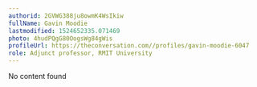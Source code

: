```yaml
---
authorid: 2GVWG388ju8owmK4WsIkiw
fullName: Gavin Moodie
lastmodified: 1524652335.071469
photo: 4hudPQgG80OogsWg84gWis
profileUrl: https://theconversation.com//profiles/gavin-moodie-6047
role: Adjunct professor, RMIT University
---
```

No content found